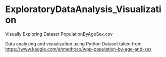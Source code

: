 # ExploratoryDataAnalysis_Visualization
Visually Exploring Dataset PopulationByAgeSex.csv

Data analyzing and visualization using Python
Dataset taken from https://www.kaggle.com/ahmethoso/wpp-population-by-age-and-sex



